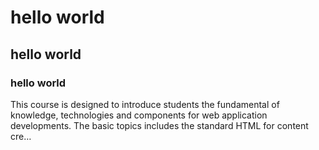 # hello world
## hello world
### hello world
This course is designed to introduce students the fundamental of knowledge, technologies and components for web application developments. The basic topics includes the standard HTML for content cre…

